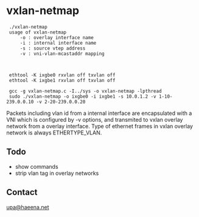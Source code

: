 vxlan-netmap
============

	 ./vxlan-netmap 
	 usage of vxlan-netmap
	 	 -o : overlay interface name
	 	 -i : internal interface name
	 	 -s : source vtep address
	 	 -v : vni-vlan-mcastaddr mapping



	 ethtool -K ixgbe0 rxvlan off txvlan off
	 ethtool -K ixgbe1 rxvlan off txvlan off
	 
	 gcc -g vxlan-netmap.c -I../sys -o vxlan-netmap -lpthread
	 sudo ./vxlan-netmap -o ixgbe0 -i ixgbe1 -s 10.0.1.2 -v 1-10-239.0.0.10 -v 2-20-239.0.0.20


Packets including vlan id from a internal interface are encapsulated
with a VNI which is configured by -v options, and transmited to vxlan
overlay network from a overlay interface. Type of ethernet frames in
vxlan overlay network is always ETHERTYPE_VLAN.


Todo
----
+ show commands
+ strip vlan tag in overlay networks


Contact
-------
upa@haeena.net
